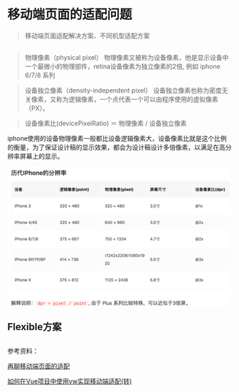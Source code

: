 # 移动端页面的适配问题

> 移动端页面适配解决方案、不同机型适配方案

## 

> 物理像素（physical pixel）
物理像素又被称为设备像素，他是显示设备中一个最微小的物理部件，retina设备像素为独立像素的2倍, 例如 iphone 6/7/8 系列

> 设备独立像素（density-independent pixel）
设备独立像素也称为密度无关像素，又称为逻辑像素，一个点代表一个可以由程序使用的虚拟像素（PX）。

> 设备像素比(devicePixelRatio) ＝ 物理像素 / 设备独立像素

iphone使用的设备物理像素一般都比设备逻辑像素大，设备像素比就是这个比例的衡量，为了保证设计稿的显示效果，都会为设计稿设计多倍像素，以满足在高分辨率屏幕上的显示。

<img src="../../assets/image/dpr.png" width="500" hegiht="313" align=center />

## Flexible方案

## 



参考资料：

[再聊移动端页面的适配](https://blog.csdn.net/qq_21729177/article/details/79466951)

[如何在Vue项目中使用vw实现移动端适配(转)](https://www.jianshu.com/p/1f1b23f8348f)